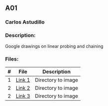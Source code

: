## A01
### Carlos Astudillo
### Description:

Google drawings on linear probing and chaining
 
### Files:

|  #  |  File  |  Description  |
| :---: | ---------------- | -------------------------------------------------- |
|  1  |  [Link 1](imageA01.png)  |  Directory to image  |
|  2  |  [Link 2](imageA01.png)  |  Directory to image  |
|  2  |  [Link 3](imageA01.png)  |  Directory to image  |
